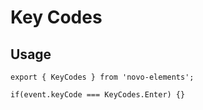 # Key Codes

## Usage
```
export { KeyCodes } from 'novo-elements';
``` 
```
if(event.keyCode === KeyCodes.Enter) {}
```